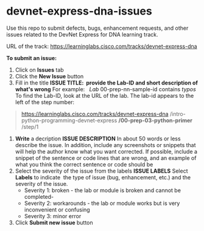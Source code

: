 # devnet-express-dna-issues

Use this repo to submit defects, bugs, enhancement requests, and other issues related to the DevNet Express for DNA learning track.

URL of the track: https://learninglabs.cisco.com/tracks/devnet-express-dna

**To submit an issue:**

1. Click on **Issues** tab
1. Click the **New Issue** button
1. Fill in the title
  **ISSUE TITLE:  provide the Lab-ID and short description of what's wrong**
  For example:   _Lab_ 00-prep-nn-sample-id contains _typos_
  To find the Lab-ID, look at the URL of the lab. The lab-id appears to the left of the step number:
  > https://learninglabs.cisco.com/tracks/devnet-express-dna /intro-python-programming-devnet-express **/00-prep-03-python-primer** /step/1
  
1. **Write** a decription
  **ISSUE DESCRIPTION**
  In about 50 words or less describe the issue. In addition, include any screenshots or snippets that will help the author know what you want corrected. If possible, include a snippet of the sentence or code lines that are wrong, and an example of what you think the correct sentence or code should be
1. Select the severity of the issue from the labels
  **ISSUE LABELS**
  Select **Labels** to indicate  the type of issue (bug, enhancement, etc.) and the severity of the issue.
    - Severity 1: broken - the lab or module is broken and cannot be completed- 
    - Severity 2: workarounds - the lab or module works but is very inconvenient or confusing
    - Severity 3: minor error
1. Click **Submit new issue** button
